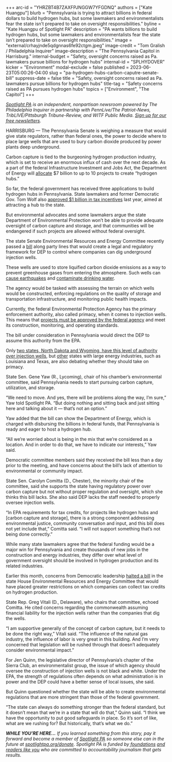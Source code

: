 +++
arc-id = "YHRZBT4B7ZAXFPJNGGW7YFGDNQ"
authors = ["Kate Huangpu"]
blurb = "Pennsylvania is trying to attract billions in federal dollars to build hydrogen hubs, but some lawmakers and environmentalists fear the state isn’t prepared to take on oversight responsibilities."
byline = "Kate Huangpu of Spotlight PA"
description = "PA wants billions to build hydrogen hubs, but some lawmakers and environmentalists fear the state isn’t prepared to take on oversight responsibilities."
image = "external/crhayjnde5qdgnnas6fe92ctgm.jpeg"
image-credit = "Tom Gralish / Philadelphia Inquirer"
image-description = "The Pennsylvania Capitol in Harrisburg."
internal-budget = "Safety, oversight concerns raised as Pa. lawmakers pursue billions for hydrogen hubs"
internal-id = "SPLHYDOVER"
kicker = "Environment"
modal-exclude = false
published = 2023-06-23T05:00:26-04:00
slug = "pa-hydrogen-hubs-carbon-caputre-senate-bill"
suppress-date = false
title = "Safety, oversight concerns raised as Pa. lawmakers pursue billions for hydrogen hubs"
title-tag = "Safety concerns raised as PA pursues hydrogen hubs"
topics = ["Environment", "The Capitol"]
+++

<a href="https://www.spotlightpa.org/"><i>Spotlight PA</i></a><i> is an independent, nonpartisan newsroom powered by The Philadelphia Inquirer in partnership with PennLive/The Patriot-News, TribLIVE/Pittsburgh Tribune-Review, and WITF Public Media. </i><a href="https://www.spotlightpa.org/newsletters"><i>Sign up for our free newsletters</i></a><i>.</i>

HARRISBURG — The Pennsylvania Senate is weighing a measure that would give state regulators, rather than federal ones, the power to decide where to place large wells that are used to bury carbon dioxide produced by power plants deep underground.

Carbon capture is tied to the burgeoning hydrogen production industry, which is set to receive an enormous influx of cash over the next decade. As a part of the federal Infrastructure Investment and Jobs Act, the Department of Energy will <a href="https://www.energy.gov/oced/regional-clean-hydrogen-hubs">allocate</a> $7 billion to up to 10 projects to create “hydrogen hubs.”

So far, the federal government has received three applications to build hydrogen hubs in Pennsylvania. State lawmakers and former Democratic Gov. Tom Wolf also <a href="https://www.spotlightpa.org/news/2022/11/pa-natural-gas-hydrogen-hub-tax-credit-tom-wolf-legislature/">approved $1 billion in tax incentives</a> last year, aimed at attracting a hub to the state.

<script src="https://www.spotlightpa.org/embed.js" async></script><div data-spl-embed-version="1" data-spl-src="https://www.spotlightpa.org/embeds/newsletter/"></div>


But environmental advocates and some lawmakers argue the state Department of Environmental Protection won’t be able to provide adequate oversight of carbon capture and storage, and that communities will be endangered if such projects are allowed without federal oversight.

The state Senate Environmental Resources and Energy Committee recently passed a <a href="https://www.legis.state.pa.us/cfdocs/billinfo/billinfo.cfm?syear=2023&sInd=0&body=S&type=B&bn=831">bill</a> along party lines that would create a legal and regulatory framework for DEP to control where companies can dig underground injection wells.

These wells are used to store liquified carbon dioxide emissions as a way to prevent greenhouse gases from entering the atmosphere. Such wells can <a href="https://climate.mit.edu/ask-mit/there-danger-pumping-liquid-carbon-dioxide-underground-could-have-same-negative-impacts">cause earthquakes</a> and <a href="https://nicholas.duke.edu/news/leaks-co2-stored-deep-underground-could-contaminate-drinking-water">contaminate drinking water</a>.

The agency would be tasked with assessing the terrain on which wells would be constructed, enforcing regulations on the quality of storage and transportation infrastructure, and monitoring public health impacts.

Currently, the federal Environmental Protection Agency has the primary enforcement authority, also called primacy, when it comes to injection wells. This means that <a href="https://www.epa.gov/uic/class-vi-wells-used-geologic-sequestration-carbon-dioxide#dw_protect">projects must be approved by the federal agency</a> and meet its construction, monitoring, and operating standards.

The bill under consideration in Pennsylvania would direct the DEP to assume this authority from the EPA.

Only <a href="https://www.epa.gov/uic/primary-enforcement-authority-underground-injection-control-program-0#what_states">two states, North Dakota and Wyoming, have this level of authority over injection wells</a>, but <a href="https://www.nola.com/news/environment/louisiana-epa-carbon-capture-hearing-draws-ire-and-support/article_6f089b6f-167c-5973-a8c9-2101da3775cd.html">other</a> states with large energy industries, such as Louisiana and Texas, are also debating whether they should take on primacy.

State Sen. Gene Yaw (R., Lycoming), chair of his chamber’s environmental committee, said Pennsylvania needs to start pursuing carbon capture, utilization, and storage.

“We need to move. And yes, there will be problems along the way, I’m sure,” Yaw told Spotlight PA. “But doing nothing and sitting back and just sitting here and talking about it — that’s not an option.”

Yaw added that the bill can show the Department of Energy, which is charged with disbursing the billions in federal funds, that Pennsylvania is ready and eager to host a hydrogen hub.

“All we’re worried about is being in the mix that we’re considered as a location. And in order to do that, we have to indicate our interests,” Yaw said.

Democratic committee members said they received the bill less than a day prior to the meeting, and have concerns about the bill’s lack of attention to environmental or community impact.

State Sen. Carolyn Comitta (D., Chester), the minority chair of the committee, said she supports the state having regulatory power over carbon capture but not without proper regulation and oversight, which she thinks this bill lacks. She also said DEP lacks the staff needed to properly oversee injection wells.

“In EPA requirements for tax credits, for projects like hydrogen hubs and [carbon capture and storage], there is a strong component addressing environmental justice, community conversation and input, and this bill does not yet include that,” Comitta said. “I will not support something that’s not being done correctly.”

While many state lawmakers agree that the federal funding would be a major win for Pennsylvania and create thousands of new jobs in the construction and energy industries, they differ over what level of government oversight should be involved in hydrogen production and its related industries.

Earlier this month, concerns from Democratic leadership <a href="https://www.publicsource.org/hydrogen-hub-pennsylvania-blue-green-environment-climate-change-energy/">halted a bill</a> in the state House Environmental Resources and Energy Committee that would have placed greater restrictions on which companies can collect tax credits on hydrogen production.

<script src="https://www.spotlightpa.org/embed.js" async></script><div data-spl-embed-version="1" data-spl-src="https://www.spotlightpa.org/embeds/donate/"></div>


State Rep. Greg Vitali (D., Delaware), who chairs that committee, echoed Comitta. He cited concerns regarding the commonwealth assuming financial liability for the injection wells rather than the companies that dig the wells.

“I am supportive generally of the concept of carbon capture, but it needs to be done the right way,” Vitali said. “The influence of the natural gas industry, the influence of labor is very great in this building. And I’m very concerned that legislation will be rushed through that doesn’t adequately consider environmental impact.”

For Jen Quinn, the legislative director of Pennsylvania’s chapter of the Sierra Club, an environmentalist group, the issue of which agency should oversee the construction of injection wells is not black and white. Under the EPA, the strength of regulations often depends on what administration is in power and the DEP could have a better sense of local issues, she said.

But Quinn questioned whether the state will be able to create environmental regulations that are more stringent than those of the federal government.

“The state can always do something stronger than the federal standard, but it doesn’t mean that we’re in a state that will do that,” Quinn said. “I think we have the opportunity to put good safeguards in place. So it’s sort of like, what are we rushing for? But historically, that’s what we do.”

<i><b>WHILE YOU’RE HERE...</b></i><i> If you learned something from this story, pay it forward and become a member of </i><a href="https://www.spotlightpa.org/"><i>Spotlight PA</i></a><i> so someone else can in the future at </i><a href="https://www.spotlightpa.org/donate"><i>spotlightpa.org/donate</i></a><i>. Spotlight PA is funded by</i><a href="https://www.spotlightpa.org/support"><i> foundations</i></a><i> </i><a href="https://www.spotlightpa.org/support"><i>and readers like you</i></a><i> who are committed to accountability journalism that gets results.</i>
